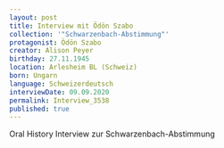 ```yaml
---
layout: post
title: Interview mit Ödön Szabo
collection: '"Schwarzenbach-Abstimmung"'
protagonist: Ödön Szabo
creator: Alison Peyer
birthday: 27.11.1945
location: Arlesheim BL (Schweiz)
born: Ungarn
language: Schweizerdeutsch
interviewDate: 09.09.2020
permalink: Interview_3538
published: true
---
```

Oral History Interview zur Schwarzenbach-Abstimmung